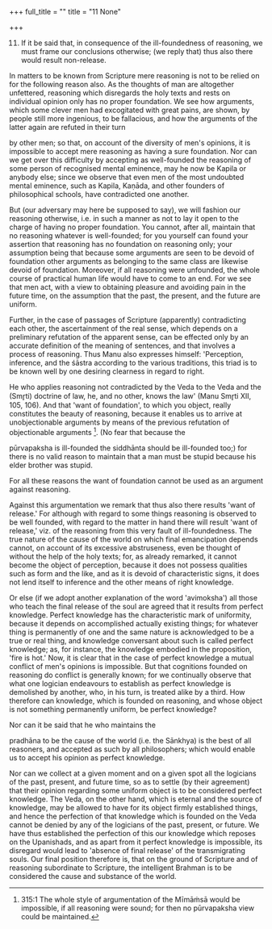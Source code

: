 +++
full_title = ""
title = "11 None"

+++


11. If it be said that, in consequence of the ill-foundedness of reasoning, we must frame our conclusions otherwise; (we reply that) thus also there would result non-release.

In matters to be known from Scripture mere reasoning is not to be relied on for the following reason also. As the thoughts of man are altogether unfettered, reasoning which disregards the holy texts and rests on individual opinion only has no proper foundation. We see how arguments, which some clever men had excogitated with great pains, are shown, by people still more ingenious, to be fallacious, and how the arguments of the latter again are refuted in their turn

by other men; so that, on account of the diversity of men's opinions, it is impossible to accept mere reasoning as having a sure foundation. Nor can we get over this difficulty by accepting as well-founded the reasoning of some person of recognised mental eminence, may he now be Kapila or anybody else; since we observe that even men of the most undoubted mental eminence, such as Kapila, Kaṇāda, and other founders of philosophical schools, have contradicted one another.

But (our adversary may here be supposed to say), we will fashion our reasoning otherwise, i.e. in such a manner as not to lay it open to the charge of having no proper foundation. You cannot, after all, maintain that no reasoning whatever is well-founded; for you yourself can found your assertion that reasoning has no foundation on reasoning only; your assumption being that because some arguments are seen to be devoid of foundation other arguments as belonging to the same class are likewise devoid of foundation. Moreover, if all reasoning were unfounded, the whole course of practical human life would have to come to an end. For we see that men act, with a view to obtaining pleasure and avoiding pain in the future time, on the assumption that the past, the present, and the future are uniform.

Further, in the case of passages of Scripture (apparently) contradicting each other, the ascertainment of the real sense, which depends on a preliminary refutation of the apparent sense, can be effected only by an accurate definition of the meaning of sentences, and that involves a process of reasoning. Thus Manu also expresses himself: 'Perception, inference, and the śāstra according to the various traditions, this triad is to be known well by one desiring clearness in regard to right.

He who applies reasoning not contradicted by the Veda to the Veda and the (Smr̥ti) doctrine of law, he, and no other, knows the law' (Manu Smr̥ti XII, 105, 106). And that 'want of foundation', to which you object, really constitutes the beauty of reasoning, because it enables us to arrive at unobjectionable arguments by means of the previous refutation of objectionable arguments [^fn_279]. (No fear that because the

[^fn_279]: 315:1 The whole style of argumentation of the Mīmāṁsā would be  impossible, if all reasoning were sound; for then no pūrvapaksha view could be maintained.

pūrvapaksha is ill-founded the siddhānta should be ill-founded too;) for there is no valid reason to maintain that a man must be stupid because his elder brother was stupid.

For all these reasons the want of foundation cannot be used as an argument against reasoning.

Against this argumentation we remark that thus also there results 'want of release.' For although with regard to some things reasoning is observed to be well founded, with regard to the matter in hand there will result 'want of release,' viz. of the reasoning from this very fault of ill-foundedness. The true nature of the cause of the world on which final emancipation depends cannot, on account of its excessive abstruseness, even be thought of without the help of the holy texts; for, as already remarked, it cannot become the object of perception, because it does not possess qualities such as form and the like, and as it is devoid of characteristic signs, it does not lend itself to inference and the other means of right knowledge.

Or else (if we adopt another explanation of the word 'avimoksha') all those who teach the final release of the soul are agreed that it results from perfect knowledge. Perfect knowledge has the characteristic mark of uniformity, because it depends on accomplished actually existing things; for whatever thing is permanently of one and the same nature is acknowledged to be a true or real thing, and knowledge conversant about such is called perfect knowledge; as, for instance, the knowledge embodied in the proposition, 'fire is hot.' Now, it is clear that in the case of perfect knowledge a mutual conflict of men's opinions is impossible. But that cognitions founded on reasoning do conflict is generally known; for we continually observe that what one logician endeavours to establish as perfect knowledge is demolished by another, who, in his turn, is treated alike by a third. How therefore can knowledge, which is founded on reasoning, and whose object is not something permanently uniform, be perfect knowledge?

Nor can it be said that he who maintains the

pradhāna to be the cause of the world (i.e. the Sānkhya) is the best of all reasoners, and accepted as such by all philosophers; which would enable us to accept his opinion as perfect knowledge.

Nor can we collect at a given moment and on a given spot all the logicians of the past, present, and future time, so as to settle (by their agreement) that their opinion regarding some uniform object is to be considered perfect knowledge. The Veda, on the other hand, which is eternal and the source of knowledge, may be allowed to have for its object firmly established things, and hence the perfection of that knowledge which is founded on the Veda cannot be denied by any of the logicians of the past, present, or future. We have thus established the perfection of this our knowledge which reposes on the Upanishads, and as apart from it perfect knowledge is impossible, its disregard would lead to 'absence of final release' of the transmigrating souls. Our final position therefore is, that on the ground of Scripture and of reasoning subordinate to Scripture, the intelligent Brahman is to be considered the cause and substance of the world.

